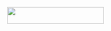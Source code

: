 <p align="center"><a href="http://dashboard.heroku.com/new?template=https://github.com/kidoocoder/MovieHubBot"> <img src="https://img.shields.io/badge/Deploy%20On%20Heroku-pink?style=for-the-badge&logo=heroku" width="220" height="38.45"/></a></p>
